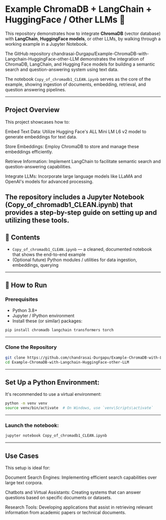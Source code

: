 # Example ChromaDB + LangChain + HuggingFace / Other LLMs 🎯

This repository demonstrates how to integrate **ChromaDB** (vector database) with **LangChain**, **HuggingFace models**, or other LLMs, by walking through a working example in a Jupyter Notebook.

The GitHub repository chandrasai-Durgapu/Example-ChromaDB-with-Langchain-HuggingFace-other-LLM
 demonstrates the integration of ChromaDB, LangChain, and Hugging Face models for building a semantic search and question-answering system using text data.

The notebook `Copy_of_chromadb1_CLEAN.ipynb` serves as the core of the example, showing ingestion of documents, embedding, retrieval, and question answering pipelines.

---
## Project Overview

This project showcases how to:

Embed Text Data: Utilize Hugging Face's ALL Mini LM L6 v2 model to generate embeddings for text data.

Store Embeddings: Employ ChromaDB to store and manage these embeddings efficiently.

Retrieve Information: Implement LangChain to facilitate semantic search and question-answering capabilities.

Integrate LLMs: Incorporate large language models like LLaMA and OpenAI's models for advanced processing.

The repository includes a Jupyter Notebook (Copy_of_chromadb1_CLEAN.ipynb) that provides a step-by-step guide on setting up and utilizing these tools.
---

## 🧩 Contents

- `Copy_of_chromadb1_CLEAN.ipynb` — a cleaned, documented notebook that shows the end-to-end example  
- (Optional future) Python modules / utilities for data ingestion, embeddings, querying  

---

## 🚀 How to Run

### Prerequisites

- Python 3.8+
- Jupyter / IPython environment  
- Install these (or similar) packages:

```bash
pip install chromadb langchain transformers torch
```
---
### Clone the Repository
```bash
git clone https://github.com/chandrasai-Durgapu/Example-ChromaDB-with-Langchain-HuggingFace-other-LLM.git
cd Example-ChromaDB-with-Langchain-HuggingFace-other-LLM
```
---
## Set Up a Python Environment:

It's recommended to use a virtual environment:
```bash
python -m venv venv
source venv/bin/activate  # On Windows, use `venv\Scripts\activate`
```
---
### Launch the notebook:
```bash
jupyter notebook Copy_of_chromadb1_CLEAN.ipynb
```
---
## Use Cases

This setup is ideal for:

Document Search Engines: Implementing efficient search capabilities over large text corpora.

Chatbots and Virtual Assistants: Creating systems that can answer questions based on specific documents or datasets.

Research Tools: Developing applications that assist in retrieving relevant information from academic papers or technical documents.
